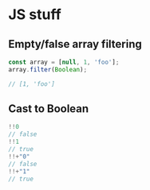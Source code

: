 # JS stuff

## Empty/false array filtering
```js
const array = [null, 1, 'foo'];
array.filter(Boolean); 

// [1, 'foo']
```

## Cast to Boolean
```js
!!0
// false
!!1
// true
!!+"0"
// false
!!+"1"
// true
```

